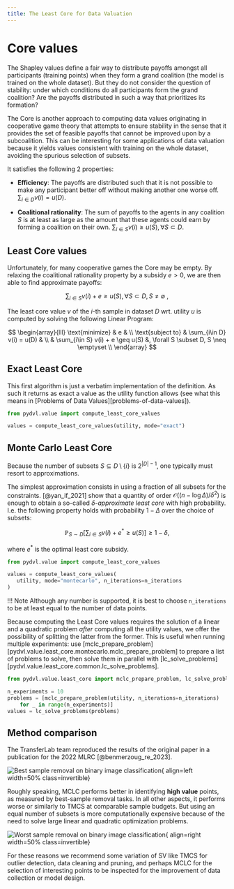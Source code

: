 ```yaml
---
title: The Least Core for Data Valuation
---
```


# Core values

The Shapley values define a fair way to distribute payoffs amongst all
participants (training points) when they form a grand coalition (the model is
trained on the whole dataset). But they do not consider the question of
stability: under which conditions do all participants form the grand coalition?
Are the payoffs distributed in such a way that prioritizes its formation?

The Core is another approach to computing data values originating in cooperative
game theory that attempts to ensure stability in the sense that it provides the
set of feasible payoffs that cannot be improved upon by a subcoalition. This can
be interesting for some applications of data valuation because it yields values
consistent with training on the whole dataset, avoiding the spurious selection
of subsets.

It satisfies the following 2 properties:

- **Efficiency**:
  The payoffs are distributed such that it is not possible to make any
  participant better off without making another one worse off.
  $\sum_{i \in D} v(i) = u(D).$

- **Coalitional rationality**:
  The sum of payoffs to the agents in any coalition $S$ is at least as large as
  the amount that these agents could earn by forming a coalition on their own.
  $\sum_{i \in S} v(i) \geq u(S), \forall S \subset D.$

## Least Core values

Unfortunately, for many cooperative games the Core may be empty. By relaxing the
coalitional rationality property by a subsidy $e \gt 0$, we are then able to
find approximate payoffs:

$$
\sum_{i\in S} v(i) + e \geq u(S), \forall S \subset D, S \neq \emptyset \
,$$

The least core value $v$ of the $i$-th sample in dataset $D$ wrt.
utility $u$ is computed by solving the following Linear Program:

$$
\begin{array}{lll}
\text{minimize} & e & \\
\text{subject to} & \sum_{i\in D} v(i) = u(D) & \\
& \sum_{i\in S} v(i) + e \geq u(S) &, \forall S \subset D, S \neq \emptyset  \\
\end{array}
$$

## Exact Least Core

This first algorithm is just a verbatim implementation of the definition.
As such it returns as exact a value as the utility function allows
(see what this means in [Problems of Data Values][problems-of-data-values]).

```python
from pydvl.value import compute_least_core_values

values = compute_least_core_values(utility, mode="exact")
```

## Monte Carlo Least Core

Because the number of subsets $S \subseteq D \setminus \{i\}$ is
$2^{ | D | - 1 }$, one typically must resort to approximations.

The simplest approximation consists in using a fraction of all subsets for the
constraints. [@yan_if_2021] show that a quantity of order
$\mathcal{O}((n - \log \Delta ) / \delta^2)$ is enough to obtain a so-called
$\delta$-*approximate least core* with high probability. I.e. the following
property holds with probability $1-\Delta$ over the choice of subsets:

$$
\mathbb{P}_{S\sim D}\left[\sum_{i\in S} v(i) + e^{*} \geq u(S)\right]
\geq 1 - \delta,
$$

where $e^{*}$ is the optimal least core subsidy.

```python
from pydvl.value import compute_least_core_values

values = compute_least_core_values(
   utility, mode="montecarlo", n_iterations=n_iterations
)
```

!!! Note
    Although any number is supported, it is best to choose `n_iterations` to be
    at least equal to the number of data points.

Because computing the Least Core values requires the solution of a linear and a
quadratic problem *after* computing all the utility values, we offer the
possibility of splitting the latter from the former. This is useful when running
multiple experiments: use
[mclc_prepare_problem][pydvl.value.least_core.montecarlo.mclc_prepare_problem] to prepare a
list of problems to solve, then solve them in parallel with
[lc_solve_problems][pydvl.value.least_core.common.lc_solve_problems].

```python
from pydvl.value.least_core import mclc_prepare_problem, lc_solve_problems

n_experiments = 10
problems = [mclc_prepare_problem(utility, n_iterations=n_iterations)
    for _ in range(n_experiments)]
values = lc_solve_problems(problems)
```

## Method comparison

The TransferLab team reproduced the results of the original paper in a
publication for the 2022 MLRC [@benmerzoug_re_2023].

![Best sample removal on binary image
classification](img/mclc-best-removal-10k-natural.svg){ align=left width=50% class=invertible}

Roughly speaking, MCLC performs better in identifying **high value** points, as
measured by best-sample removal tasks. In all other aspects, it performs worse
or similarly to TMCS at comparable sample budgets. But using an equal number of
subsets is more computationally expensive because of the need to solve large
linear and quadratic optimization problems.


![Worst sample removal on binary image
classification](img/mclc-worst-removal-10k-natural.svg){ align=right width=50% class=invertible}

For these reasons we recommend some variation of SV like TMCS for outlier
detection, data cleaning and pruning, and perhaps MCLC for the selection of
interesting points to be inspected for the improvement of data collection or
model design.
